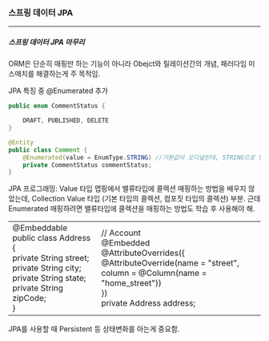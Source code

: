 <h3>스프링 데이터 JPA</h3>
<hr/>
<h5>스프링 데이터 JPA 마무리</h5>

ORM은 단순히 매핑만 하는 기능이 아니라 Obejct와 릴레이션간의 개념, 패러다임 미스매치를 해결하는게 주 목적임.

JPA 특징 중 @Enumerated 추가

```java
public enum CommentStatus {

    DRAFT, PUBLISHED, DELETE
}
```

```java
@Entity
public class Comment {
    @Enumerated(value = EnumType.STRING) //기본값이 오디널인데, STRING으로 변경해서 사용해야 안전함.
    private CommentStatus commentStatus;
}
```

JPA 프로그래밍: Value 타입 맵핑에서 밸류타입에 콜렉션 매핑하는 방법을 배우지 않았는데, Collection Value 타입 (기본 타입의 콜렉션, 컴포짓 타입의 콜렉션) 부분. 근데 Enumerated 매핑하려면 밸류타입에 콜렉션을 매핑하는 방법도 학습 후 사용해야 해.

<table>
    <tr>
    	<td>
            @Embeddable<br/>
	public class Address {<br/>
private String street;<br/>
private String city;<br/>
private String state;<br/>
private String zipCode;<br/>
}</td>
        <td>// Account<br/>
@Embedded<br/>
@AttributeOverrides({<br/>
@AttributeOverride(name = "street",<br/>
column = @Column(name = "home_street"))<br/>
})<br/>
private Address address;
                </td>
</tr>
</table>

JPA를 사용할 때 Persistent 등 상태변화를 아는게 중요함.

